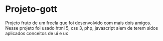 # Projeto-gott
Projeto fruto de um freela que foi desenvolvido com mais dois amigos. Nesse projeto foi usado html 5, css 3, php, javascript alem de terem sidos aplicados conceitos de ui e ux
